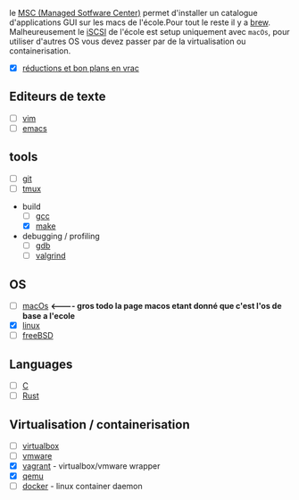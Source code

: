 <!-- TITLE: Software -->
<!-- SUBTITLE: partagez vos trouvailles et astuces! -->

le [MSC (Managed Sotfware Center)](/software/msc) permet d'installer un catalogue d'applications GUI sur les macs de l'école.Pour tout le reste il y a [brew](/software/brew).
Malheureusement le [iSCSI](https://en.wikipedia.org/wiki/ISCSI) de l'école est setup uniquement avec `macOs`, pour utiliser d'autres OS vous devez passer par de la virtualisation ou containerisation.

- [x] [réductions et bon plans en vrac](/software/bon-plans)

## Editeurs de texte
- [ ] [vim](/software/vim)
- [ ] [emacs](/software/emacs)
## tools
- [ ] [git](/software/git)
- [ ] [tmux](/software/tmux)
- build
	- [ ] [gcc](/software/gcc)
  - [x] [make](/software/make)
- debugging / profiling
	- [ ] [gdb](/software/gdb)
	- [ ] [valgrind](/software/valgrind)

## OS
- [ ] [macOs](/software/macos) **<---- gros todo la page macos etant donné que c'est l'os de base a l'ecole**
- [x] [linux](/software/linux)
- [ ] [freeBSD](/software/freebsd)
## Languages
- [ ] [C](/software/C)
- [ ] [Rust](/software/rust)
## Virtualisation / containerisation
- [ ] [virtualbox](/software/virtualbox)
- [ ] [vmware](/software/vmware)
- [x] [vagrant](/software/vagrant) - virtualbox/vmware wrapper
- [x] [qemu](/software/qemu)
- [ ] [docker](/software/docker) - linux container daemon